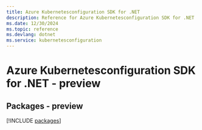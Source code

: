 ```yaml
---
title: Azure Kubernetesconfiguration SDK for .NET
description: Reference for Azure Kubernetesconfiguration SDK for .NET
ms.date: 12/30/2024
ms.topic: reference
ms.devlang: dotnet
ms.service: kubernetesconfiguration
---
```

# Azure Kubernetesconfiguration SDK for .NET - preview
## Packages - preview
[!INCLUDE [packages](kubernetesconfiguration-index.md)]